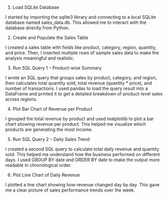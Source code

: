 1. Load SQLite Database

I started by importing the sqlite3 library and connecting to a local SQLite database named sales_data.db. This allowed me to interact with the database directly from Python.

2. Create and Populate the Sales Table

I created a sales table with fields like product, category, region, quantity, and price. Then, I inserted multiple rows of sample sales data to make the analysis meaningful and realistic.

3. Run SQL Query 1 – Product-wise Summary

I wrote an SQL query that groups sales by product, category, and region, then calculates total quantity sold, total revenue (quantity * price), and number of transactions.
I used pandas to load the query result into a DataFrame and printed it to get a detailed breakdown of product-level sales across regions.

4. Plot Bar Chart of Revenue per Product

I grouped the total revenue by product and used matplotlib to plot a bar chart showing revenue per product.
This helped me visualize which products are generating the most income.

5. Run SQL Query 2 – Daily Sales Trend

I created a second SQL query to calculate total daily revenue and quantity sold. This helped me understand how the business performed on different days.
I used GROUP BY date and ORDER BY date to make the output more readable in chronological order.

6. Plot Line Chart of Daily Revenue

I plotted a line chart showing how revenue changed day by day. This gave me a clear picture of sales performance trends over the week.

